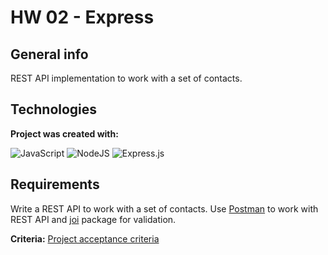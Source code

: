#  HW 02 - Express

## General info
REST API implementation to work with a set of contacts.

## Technologies
**Project was created with:**

![JavaScript](https://img.shields.io/badge/javascript-%23323330.svg?style=for-the-badge&logo=javascript&logoColor=%23F7DF1E) ![NodeJS](https://img.shields.io/badge/node.js-6DA55F?style=for-the-badge&logo=node.js&logoColor=white) ![Express.js](https://img.shields.io/badge/express.js-%23404d59.svg?style=for-the-badge&logo=express&logoColor=%2361DAFB)

## Requirements
Write a REST API to work with a set of contacts. Use [Postman](https://www.postman.com/) to work with REST API and [joi](https://github.com/hapijs/joi) package for validation.

**Criteria:**
[Project acceptance criteria](https://github.com/goitacademy/nodejs-homework/blob/master/homework-02/README.pl.md)
